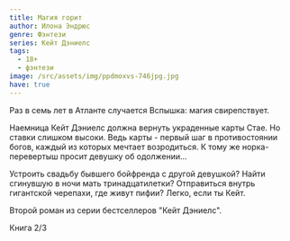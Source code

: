 ```yaml
---
title: Магия горит
author: Илона Эндрюс
genre: Фэнтези
series: Кейт Дэниелс
tags:
  - 18+
  - фэнтези
image: /src/assets/img/ppdmoxvs-746jpg.jpg
have: true
---
```

Раз в семь лет в Атланте случается Вспышка: магия свирепствует.

Наемница Кейт Дэниелс должна вернуть украденные карты Стае. Но ставки слишком высоки. Ведь карты - первый шаг в противостоянии богов, каждый из которых мечтает возродиться. К тому же норка-перевертыш просит девушку об одолжении...

Устроить свадьбу бывшего бойфренда с другой девушкой? Найти сгинувшую в ночи мать тринадцатилетки? Отправиться внутрь гигантской черепахи, где живут пифии? Легко, если ты Кейт.

Второй роман из серии бестселлеров "Кейт Дэниелс".

Книга 2/3
